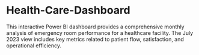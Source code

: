 # Health-Care-Dashboard
This interactive Power BI dashboard provides a comprehensive monthly analysis of emergency room performance for a healthcare facility. The July 2023 view includes key metrics related to patient flow, satisfaction, and operational efficiency.
